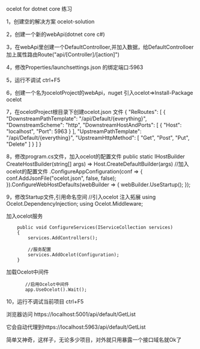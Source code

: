 ocelot for dotnet core 练习

1，创建空的解决方案 ocelot-solution

2，创建一个新的webApi(dotnet core c#)

3，在webApi里创建一个DefaultControlloer,并加入数据，给DefaultControlloer加上属性路由Route("api/[Controller]/[action]")

4，修改Properties/launchsettings.json 的绑定端口:5963

5，运行不调试 ctrl+F5

6，创建一个名为ocelotProject的webApi，nuget 引入ocelot=>Install-Package ocelot

7，在ocelotProject根目录下创建ocelot.json 文件
{
  "ReRoutes": [
    {
      "DownstreamPathTemplate": "/api/Default/{everything}",
      "DownstreamScheme": "http",
      "DownstreamHostAndPorts": [
        {
          "Host": "localhost",
          "Port": 5963
        }
      ],
      "UpstreamPathTemplate": "/api/Default/{everything}",
      "UpstreamHttpMethod": [ "Get", "Post", "Put", "Delete" ]
    }
  ]
}

8，修改program.cs文件，加入ocelot的配置文件
        public static IHostBuilder CreateHostBuilder(string[] args) =>
            Host.CreateDefaultBuilder(args)
            //加入ocelot的配置文件
            .ConfigureAppConfiguration(conf =>
            {
                conf.AddJsonFile("ocelot.json", false, false);
            }).ConfigureWebHostDefaults(webBuilder =>
            {
                webBuilder.UseStartup<Startup>();
            });

9，修改Startup文件,引用命名空间
//引入ocelot 注入拓展
using Ocelot.DependencyInjection;
using Ocelot.Middleware;

加入ocelot服务

        public void ConfigureServices(IServiceCollection services)
        {
            services.AddControllers();

            //服务配置
            services.AddOcelot(Configuration);
        }

加载Ocelot中间件

           //启用Ocelot中间件
           app.UseOcelot().Wait();

10，运行不调试当前项目 ctrl+F5

浏览器访问 https://localhost:5001/api/default/GetList

它会自动代理到https://localhost:5963/api/default/GetList

简单又神奇，这样子，无论多少项目，对外就只用暴露一个接口域名就Ok了


